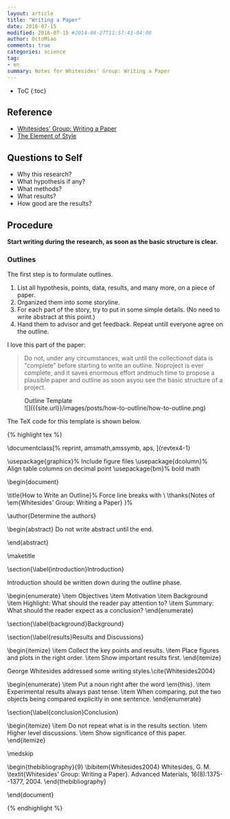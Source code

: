 ```yaml
---
layout: article
title: "Writing a Paper"
date: 2016-07-15
modified: 2016-07-15 #2014-08-27T11:57:41-04:00
author: OctoMiao
comments: true
categories: science
tag:
- en
summary: Notes for Whitesides' Group: Writing a Paper
---
```



* ToC
{:toc}


## Reference

* [Whitesides' Group: Writing a Paper](http://dx.doi.org/10.1002/adma.200400767)
* [The Element of Style](https://en.wikipedia.org/wiki/The_Elements_of_Style)

## Questions to Self

* Why this research?
* What hypothesis if any?
* What methods?
* What results?
* How good are the results?


## Procedure

**Start writing during the research, as soon as the basic structure is clear.**


### Outlines

The first step is to formulate outlines.

1. List all hypothesis, points, data, results, and many more, on a piece of paper.
2. Organized them into some storyline.
3. For each part of the story, try to put in some simple details. (No need to write abstract at this point.)
4. Hand them to advisor and get feedback. Repeat untill everyone agree on the outline.



I love this part of the paper:

>  Do not, under any circumstances, wait until the collectionof data is "complete" before starting to write an outline. Noproject is ever complete, and it saves enormous effort andmuch time to propose a plausible paper and outline as soon asyou see the basic structure of a project. 


<figure markdown="1">
<figcaption>
Outline Template
</figcaption>
![]({{site.url}}/images/posts/how-to-outline/how-to-outline.png)
</figure>



The TeX code for this template is shown below.

{% highlight tex %}

\documentclass[%
 reprint,
 amsmath,amssymb,
 aps,
]{revtex4-1}

\usepackage{graphicx}% Include figure files
\usepackage{dcolumn}% Align table columns on decimal point
\usepackage{bm}% bold math

\begin{document}


\title{How to Write an Outline}% Force line breaks with \\
\thanks{Notes of \em{Whitesides' Group: Writing a Paper} }%

\author{Determine the authors}



\begin{abstract}
Do not write abstract until the end.

\end{abstract}

\maketitle



\section{\label{introduction}Introduction}

Introduction should be written down during the outline phase.


\begin{enumerate}
    \item Objectives
    \item Motivation
    \item Background
    \item Highlight: What should the reader pay attention to?
    \item Summary: What should the reader expect as a conclusion?
\end{enumerate}


\section{\label{background}Background}

\section{\label{results}Results and Discussions}


\begin{itemize}
\item Collect the key points and results.
\item Place figures and plots in the right order.
\item Show important results first.
\end{itemize}


George Whitesides addressed some writing styles.\cite{Whitesides2004}

\begin{enumerate}
    \item Put a noun right after the word \em{this}.
    \item Experimental results always past tense.
    \item When comparing, put the two objects being compared explicitly in one sentence. 
\end{enumerate}



\section{\label{conclusion}Conclusion}

\begin{itemize}
    \item Do not repeat what is in the results section.
    \item Higher level discussions.
    \item Show significance of this paper.
\end{itemize}



\medskip
 
\begin{thebibliography}{9}
\bibitem{Whitesides2004}
Whitesides, G. M.
\textit{Whitesides' Group: Writing a Paper}. 
Advanced Materials, 16(8):1375--1377, 2004.
\end{thebibliography}




\end{document}

{% endhighlight %}




